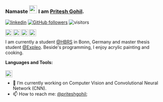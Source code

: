 ### Namaste <img src="https://media.giphy.com/media/WqR7WfQVrpXNcmrm81/giphy.gif" width="25px"> I am [Pritesh Gohil](https://priteshgohil.github.io).

[![linkedin](https://img.shields.io/badge/LinkedIn-blue?style=flat&logo=linkedin&labelColor=blue)](https://www.linkedin.com/in/priteshbgohil)
[![GitHub followers](https://img.shields.io/github/followers/priteshgohil?label=Follow&style=social)](https://github.com/priteshgohil)
![visitors](https://visitor-badge.glitch.me/badge?page_id=priteshgohil.visitor-badge)

<a href="https://medium.com/@priteshbgohil">
  <img align="left" alt="Pritesh Gohil" width="22px" src="https://cdn.jsdelivr.net/npm/simple-icons@v3/icons/medium.svg" />
</a>
<a href="https://www.instagram.com/pixel_ryb/">
  <img align="left" alt="Pritesh's Instagram" width="22px" src="https://cdn.jsdelivr.net/npm/simple-icons@v3/icons/instagram.svg" />
</a>
<a href="https://www.xing.com/profile/Pritesh_Gohil/cv">
  <img align="left" alt="Pritesh's Xing" width="22px" src="https://cdn.jsdelivr.net/npm/simple-icons@v3/icons/xing.svg" />
</a>
<a href="https://www.researchgate.net/profile/Pritesh_Gohil">
  <img align="left" alt="Pritesh's Xing" width="22px" src="https://cdn.jsdelivr.net/npm/simple-icons@v3/icons/researchgate.svg" />
</a>
<br />

I am currently a student [@HBRS](https://www.h-brs.de/) in Bonn, Germany and master thesis student [@Expleo](https://de.expleogroup.com/de/). Beside's programming, I enjoy acrylic painting and cooking.

**Languages and Tools:**  
<br />
<a href="https://www.docker.com/get-started">
  <img align="left" alt="Pritesh's Xing" width="22px" src="https://cdn.jsdelivr.net/npm/simple-icons@v3/icons/docker.svg" />
</a>
<br />

- 🔭 I’m currently working on Computer Vision and Convolutional Neural Network (CNN).
- 📫 How to reach me: [@priteshgohil](https://www.linkedin.com/in/priteshbgohil);
